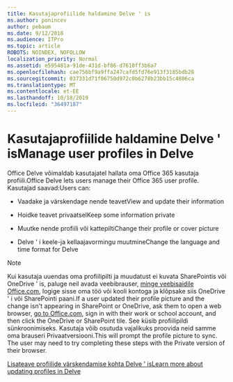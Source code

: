 ```yaml
---
title: Kasutajaprofiilide haldamine Delve ' is
ms.author: ponincev
author: pebaum
ms.date: 9/12/2018
ms.audience: ITPro
ms.topic: article
ROBOTS: NOINDEX, NOFOLLOW
localization_priority: Normal
ms.assetid: e595481a-91de-431d-bf86-d7610ff3b6a7
ms.openlocfilehash: cae756bf9a9ffa247cafd5fd76e913f3185bdb28
ms.sourcegitcommit: 037331d71f06750d972c0b6278b23bb15c4806ca
ms.translationtype: MT
ms.contentlocale: et-EE
ms.lasthandoff: 10/18/2019
ms.locfileid: "36497187"
---
```

# <a name="manage-user-profiles-in-delve"></a><span data-ttu-id="2171f-102">Kasutajaprofiilide haldamine Delve ' is</span><span class="sxs-lookup"><span data-stu-id="2171f-102">Manage user profiles in Delve</span></span>

<span data-ttu-id="2171f-103">Office Delve võimaldab kasutajatel hallata oma Office 365 kasutaja profiili.</span><span class="sxs-lookup"><span data-stu-id="2171f-103">Office Delve lets users manage their Office 365 user profile.</span></span> <span data-ttu-id="2171f-104">Kasutajad saavad:</span><span class="sxs-lookup"><span data-stu-id="2171f-104">Users can:</span></span>
  
- <span data-ttu-id="2171f-105">Vaadake ja värskendage nende teavet</span><span class="sxs-lookup"><span data-stu-id="2171f-105">View and update their information</span></span>
    
- <span data-ttu-id="2171f-106">Hoidke teavet privaatsel</span><span class="sxs-lookup"><span data-stu-id="2171f-106">Keep some information private</span></span>
    
- <span data-ttu-id="2171f-107">Muutke nende profiili või kattepilti</span><span class="sxs-lookup"><span data-stu-id="2171f-107">Change their profile or cover picture</span></span>
    
- <span data-ttu-id="2171f-108">Delve ' i keele-ja kellaajavormingu muutmine</span><span class="sxs-lookup"><span data-stu-id="2171f-108">Change the language and time format for Delve</span></span>
    
> [!NOTE]
> <span data-ttu-id="2171f-109">Kui kasutaja uuendas oma profiilipilti ja muudatust ei kuvata SharePointis või OneDrive ' is, paluge neil avada veebibrauser, [minge veebisaidile Office.com](https://www.office.com), logige sisse oma töö või kooli kontoga ja klõpsake siis OneDrive ' i või SharePointi paani.</span><span class="sxs-lookup"><span data-stu-id="2171f-109">If a user updated their profile picture and the change isn't appearing in SharePoint or OneDrive, ask them to open a web browser, [go to Office.com](https://www.office.com), sign in with their work or school account, and then click the OneDrive or SharePoint tile.</span></span> <span data-ttu-id="2171f-110">See küsib profiilipildi sünkroonimiseks. Kasutaja võib osutuda vajalikuks proovida neid samme oma brauseri Privaatversiooni.</span><span class="sxs-lookup"><span data-stu-id="2171f-110">This will prompt the profile picture to sync. The user may need to try completing these steps with the Private version of their browser.</span></span> 
  
[<span data-ttu-id="2171f-111">Lisateave profiilide värskendamise kohta Delve ' is</span><span class="sxs-lookup"><span data-stu-id="2171f-111">Learn more about updating profiles in Delve</span></span>](https://go.microsoft.com/fwlink/?linkid=735070)
  

